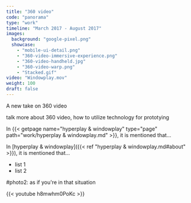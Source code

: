 ```yaml
---
title: "360 video"
code: "panorama"
type: "work"
timeline: "March 2017 - August 2017"
images:
  background: "google-pixel.png"
  showcase:
    - "mobile-ui-detail.png"
    - "360-video-immersive-experience.png"
    - "360-video-handheld.jpg"
    - "360-video-warp.png"
    - "Stacked.gif"
video: "Windowplay.mov"
weight: 100
draft: false
---
```


A new take on 360 video

<!--more-->
talk more about 360 video, how to utilize technology for prototying

In {{< getpage name="hyperplay & windowplay" type="page" path="work/hyperplay & windowplay.md" >}}, it is mentioned that...

In [hyperplay & windowplay]({{< ref "hyperplay & windowplay.md#about" >}}), it is mentioned that...

- list 1
- list 2

#photo2: as if you're in that situation

{{< youtube h8mwhm0PoKc >}}